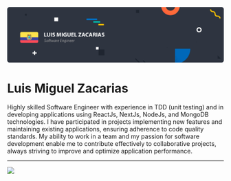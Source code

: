 <img src="https://raw.githubusercontent.com/lmzacarias/lmzacarias/main/Luis%20Miguel%20Zacarias.png" alt="Luis Miguel Zacarias - Software Engineer">

# Luis Miguel Zacarias

Highly skilled Software Engineer with experience in TDD (unit testing) and in developing applications using ReactJs, NextJs, NodeJs, and MongoDB technologies. I have participated in projects implementing new features and maintaining existing applications, ensuring adherence to code quality standards. My ability to work in a team and my passion for software development enable me to contribute effectively to collaborative projects, always striving to improve and optimize application performance.

---

<img align="" height='170px' src="https://github-readme-stats.vercel.app/api?username=lmzacarias&theme=graywhite&show_icons=true&count_private=true"/>
